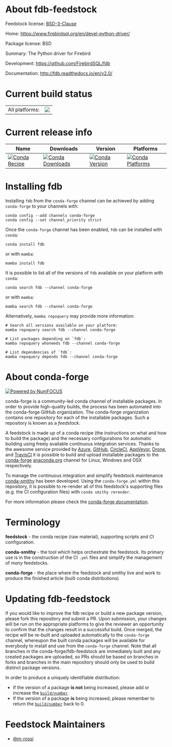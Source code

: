 About fdb-feedstock
===================

Feedstock license: [BSD-3-Clause](https://github.com/conda-forge/fdb-feedstock/blob/main/LICENSE.txt)

Home: https://www.firebirdsql.org/en/devel-python-driver/

Package license: BSD

Summary: The Python driver for Firebird

Development: https://github.com/FirebirdSQL/fdb

Documentation: http://fdb.readthedocs.io/en/v2.0/

Current build status
====================


<table><tr><td>All platforms:</td>
    <td>
      <a href="https://dev.azure.com/conda-forge/feedstock-builds/_build/latest?definitionId=4526&branchName=main">
        <img src="https://dev.azure.com/conda-forge/feedstock-builds/_apis/build/status/fdb-feedstock?branchName=main">
      </a>
    </td>
  </tr>
</table>

Current release info
====================

| Name | Downloads | Version | Platforms |
| --- | --- | --- | --- |
| [![Conda Recipe](https://img.shields.io/badge/recipe-fdb-green.svg)](https://anaconda.org/conda-forge/fdb) | [![Conda Downloads](https://img.shields.io/conda/dn/conda-forge/fdb.svg)](https://anaconda.org/conda-forge/fdb) | [![Conda Version](https://img.shields.io/conda/vn/conda-forge/fdb.svg)](https://anaconda.org/conda-forge/fdb) | [![Conda Platforms](https://img.shields.io/conda/pn/conda-forge/fdb.svg)](https://anaconda.org/conda-forge/fdb) |

Installing fdb
==============

Installing `fdb` from the `conda-forge` channel can be achieved by adding `conda-forge` to your channels with:

```
conda config --add channels conda-forge
conda config --set channel_priority strict
```

Once the `conda-forge` channel has been enabled, `fdb` can be installed with `conda`:

```
conda install fdb
```

or with `mamba`:

```
mamba install fdb
```

It is possible to list all of the versions of `fdb` available on your platform with `conda`:

```
conda search fdb --channel conda-forge
```

or with `mamba`:

```
mamba search fdb --channel conda-forge
```

Alternatively, `mamba repoquery` may provide more information:

```
# Search all versions available on your platform:
mamba repoquery search fdb --channel conda-forge

# List packages depending on `fdb`:
mamba repoquery whoneeds fdb --channel conda-forge

# List dependencies of `fdb`:
mamba repoquery depends fdb --channel conda-forge
```


About conda-forge
=================

[![Powered by
NumFOCUS](https://img.shields.io/badge/powered%20by-NumFOCUS-orange.svg?style=flat&colorA=E1523D&colorB=007D8A)](https://numfocus.org)

conda-forge is a community-led conda channel of installable packages.
In order to provide high-quality builds, the process has been automated into the
conda-forge GitHub organization. The conda-forge organization contains one repository
for each of the installable packages. Such a repository is known as a *feedstock*.

A feedstock is made up of a conda recipe (the instructions on what and how to build
the package) and the necessary configurations for automatic building using freely
available continuous integration services. Thanks to the awesome service provided by
[Azure](https://azure.microsoft.com/en-us/services/devops/), [GitHub](https://github.com/),
[CircleCI](https://circleci.com/), [AppVeyor](https://www.appveyor.com/),
[Drone](https://cloud.drone.io/welcome), and [TravisCI](https://travis-ci.com/)
it is possible to build and upload installable packages to the
[conda-forge](https://anaconda.org/conda-forge) [anaconda.org](https://anaconda.org/)
channel for Linux, Windows and OSX respectively.

To manage the continuous integration and simplify feedstock maintenance
[conda-smithy](https://github.com/conda-forge/conda-smithy) has been developed.
Using the ``conda-forge.yml`` within this repository, it is possible to re-render all of
this feedstock's supporting files (e.g. the CI configuration files) with ``conda smithy rerender``.

For more information please check the [conda-forge documentation](https://conda-forge.org/docs/).

Terminology
===========

**feedstock** - the conda recipe (raw material), supporting scripts and CI configuration.

**conda-smithy** - the tool which helps orchestrate the feedstock.
                   Its primary use is in the construction of the CI ``.yml`` files
                   and simplify the management of *many* feedstocks.

**conda-forge** - the place where the feedstock and smithy live and work to
                  produce the finished article (built conda distributions)


Updating fdb-feedstock
======================

If you would like to improve the fdb recipe or build a new
package version, please fork this repository and submit a PR. Upon submission,
your changes will be run on the appropriate platforms to give the reviewer an
opportunity to confirm that the changes result in a successful build. Once
merged, the recipe will be re-built and uploaded automatically to the
`conda-forge` channel, whereupon the built conda packages will be available for
everybody to install and use from the `conda-forge` channel.
Note that all branches in the conda-forge/fdb-feedstock are
immediately built and any created packages are uploaded, so PRs should be based
on branches in forks and branches in the main repository should only be used to
build distinct package versions.

In order to produce a uniquely identifiable distribution:
 * If the version of a package **is not** being increased, please add or increase
   the [``build/number``](https://docs.conda.io/projects/conda-build/en/latest/resources/define-metadata.html#build-number-and-string).
 * If the version of a package **is** being increased, please remember to return
   the [``build/number``](https://docs.conda.io/projects/conda-build/en/latest/resources/define-metadata.html#build-number-and-string)
   back to 0.

Feedstock Maintainers
=====================

* [@m-rossi](https://github.com/m-rossi/)

